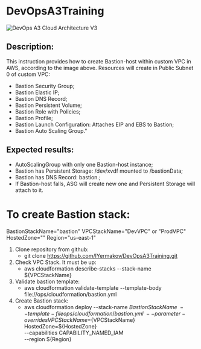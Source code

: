 # DevOpsA3Training
![DevOps A3 Cloud Architecture V3](https://user-images.githubusercontent.com/37980289/67105181-f35d9980-f1d0-11e9-9c9a-13fdf169f8f9.png)

## Description:
This instruction provides how to create Bastion-host within custom VPC in AWS, according to the image above.
Resources will create in Public Subnet 0 of custom VPC:
  - Bastion Security Group;
  - Bastion Elastic IP;
  - Bastion DNS Record;
  - Bastion Persistent Volume;
  - Bastion Role with Policies;
  - Bastion Profile;
  - Bastion Launch Configuration: Attaches EIP and EBS to Bastion;
  - Bastion Auto Scaling Group."

## Expected results:
  - AutoScalingGroup with only one Bastion-host instance;
  - Bastion has Persistent Storage: /dev/xvdf mounted to /bastionData;
  - Bastion has DNS Record: bastion.<HostedZone>;
  - If Bastion-host falls, ASG will create new one and Persistent Storage will attach to it.

# To create Bastion stack:

   BastionStackName="bastion"
   VPCStackName="DevVPC" or "ProdVPC"
   HostedZone="<HostedZone>"
   Region="us-east-1"

1. Clone repository from github:
   - git clone https://github.com/IYermakov/DevOpsA3Training.git
2. Check VPC Stack. It must be up:
   - aws cloudformation describe-stacks --stack-name ${VPCStackName}
3. Validate bastion template:
   - aws cloudformation validate-template --template-body \
     file://ops/cloudformation/bastion.yml
4. Create Bastion stack:
   - aws cloudformation deploy --stack-name ${BastionStackName} \
                               --template-file ops/cloudformation/bastion.yml \
                               --parameter-overrides VPCStackName=${VPCStackName}  HostedZone=${HostedZone} \
                               --capabilities CAPABILITY_NAMED_IAM \
                               --region ${Region}
